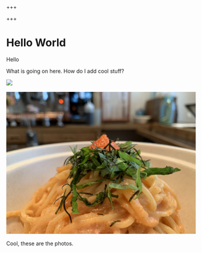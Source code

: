 +++

+++
# Hello World

Hello

What is going on here.  How do I add cool stuff?

![](/uploads/IMG_3856.JPG)

![](/uploads/IMG_8070.JPG)

Cool, these are the photos.